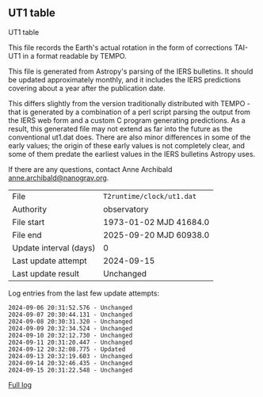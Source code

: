 
## UT1 table

UT1 table

This file records the Earth's actual rotation in the form of
corrections TAI-UT1 in a format readable by TEMPO.

This file is generated from Astropy's parsing of the IERS
bulletins. It should be updated approximately monthly, and it
includes the IERS predictions covering about a year after the
publication date.

This differs slightly from the version traditionally distributed
with TEMPO - that is generated by a combination of a perl script
parsing the output from the IERS web form and a custom C program
generating predictions. As a result, this generated file may not
extend as far into the future as the conventional ut1.dat does.
There are also minor differences in some of the early values; the
origin of these early values is not completely clear, and some of
them predate the earliest values in the IERS bulletins Astropy uses.

If there are any questions, contact Anne Archibald
<anne.archibald@nanograv.org>.

|     |     |
|:--- |:--- |
| File | `T2runtime/clock/ut1.dat` |
| Authority | observatory |
| File start | 1973-01-02 MJD 41684.0 |
| File end | 2025-09-20 MJD 60938.0 |
| Update interval (days) | 0 |
| Last update attempt | 2024-09-15 |
| Last update result | Unchanged |

Log entries from the last few update attempts:
```
2024-09-06 20:31:52.576 - Unchanged
2024-09-07 20:30:44.131 - Unchanged
2024-09-08 20:30:31.320 - Unchanged
2024-09-09 20:32:34.524 - Unchanged
2024-09-10 20:32:12.730 - Unchanged
2024-09-11 20:31:20.447 - Unchanged
2024-09-12 20:32:08.775 - Updated
2024-09-13 20:32:19.603 - Unchanged
2024-09-14 20:32:46.435 - Unchanged
2024-09-15 20:31:22.548 - Unchanged
```
[Full log](https://raw.githubusercontent.com/ipta/pulsar-clock-corrections/main/log/T2runtime/clock/ut1.dat.log)
